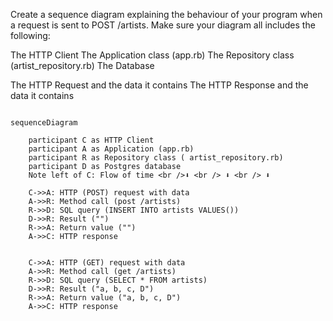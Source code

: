 Create a sequence diagram explaining the behaviour of your 
program when a request is sent to POST /artists. Make sure 
your diagram all includes the following:

The HTTP Client
The Application class (app.rb)
The Repository class (artist_repository.rb)
The Database

The HTTP Request and the data it contains
The HTTP Response and the data it contains

```mermaid

sequenceDiagram

    participant C as HTTP Client
    participant A as Application (app.rb)
    participant R as Repository class ( artist_repository.rb)
    participant D as Postgres database
    Note left of C: Flow of time <br />⬇ <br /> ⬇ <br /> ⬇ 

    C->>A: HTTP (POST) request with data
    A->>R: Method call (post /artists)
    R->>D: SQL query (INSERT INTO artists VALUES())
    D->>R: Result ("")
    R->>A: Return value ("")
    A->>C: HTTP response
    
    
    C->>A: HTTP (GET) request with data
    A->>R: Method call (get /artists)
    R->>D: SQL query (SELECT * FROM artists)
    D->>R: Result ("a, b, c, D")
    R->>A: Return value ("a, b, c, D")
    A->>C: HTTP response




```
<!-- Syntax:  
X->>Y: What happens
-->